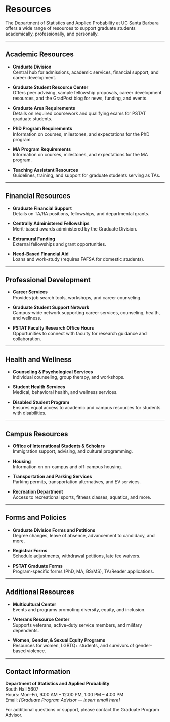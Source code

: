 # Resources

The Department of Statistics and Applied Probability at UC Santa Barbara offers a wide range of resources to support graduate students academically, professionally, and personally.

---

## Academic Resources

- **Graduate Division**  
  Central hub for admissions, academic services, financial support, and career development.

- **Graduate Student Resource Center**  
  Offers peer advising, sample fellowship proposals, career development resources, and the GradPost blog for news, funding, and events.

- **Graduate Area Requirements**  
  Details on required coursework and qualifying exams for PSTAT graduate students.

- **PhD Program Requirements**  
  Information on courses, milestones, and expectations for the PhD program.

- **MA Program Requirements**  
  Information on courses, milestones, and expectations for the MA program.

- **Teaching Assistant Resources**  
  Guidelines, training, and support for graduate students serving as TAs.

---

## Financial Resources

- **Graduate Financial Support**  
  Details on TA/RA positions, fellowships, and departmental grants.

- **Centrally Administered Fellowships**  
  Merit-based awards administered by the Graduate Division.

- **Extramural Funding**  
  External fellowships and grant opportunities.

- **Need-Based Financial Aid**  
  Loans and work-study (requires FAFSA for domestic students).

---

## Professional Development

- **Career Services**  
  Provides job search tools, workshops, and career counseling.

- **Graduate Student Support Network**  
  Campus-wide network supporting career services, counseling, health, and wellness.

- **PSTAT Faculty Research Office Hours**  
  Opportunities to connect with faculty for research guidance and collaboration.

---

## Health and Wellness

- **Counseling & Psychological Services**  
  Individual counseling, group therapy, and workshops.

- **Student Health Services**  
  Medical, behavioral health, and wellness services.

- **Disabled Student Program**  
  Ensures equal access to academic and campus resources for students with disabilities.

---

## Campus Resources

- **Office of International Students & Scholars**  
  Immigration support, advising, and cultural programming.

- **Housing**  
  Information on on-campus and off-campus housing.

- **Transportation and Parking Services**  
  Parking permits, transportation alternatives, and EV services.

- **Recreation Department**  
  Access to recreational sports, fitness classes, aquatics, and more.

---

## Forms and Policies

- **Graduate Division Forms and Petitions**  
  Degree changes, leave of absence, advancement to candidacy, and more.

- **Registrar Forms**  
  Schedule adjustments, withdrawal petitions, late fee waivers.

- **PSTAT Graduate Forms**  
  Program-specific forms (PhD, MA, BS/MS), TA/Reader applications.

---

## Additional Resources

- **Multicultural Center**  
  Events and programs promoting diversity, equity, and inclusion.

- **Veterans Resource Center**  
  Supports veterans, active-duty service members, and military dependents.

- **Women, Gender, & Sexual Equity Programs**  
  Resources for women, LGBTQ+ students, and survivors of gender-based violence.

---

## Contact Information

**Department of Statistics and Applied Probability**  
South Hall 5607  
Hours: Mon–Fri, 9:00 AM – 12:00 PM, 1:00 PM – 4:00 PM  
Email: *[Graduate Program Advisor — insert email here]*

For additional questions or support, please contact the Graduate Program Advisor.
